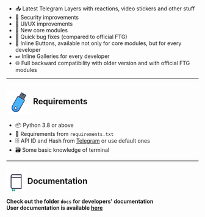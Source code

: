 
<ul>
    <li>📥 Latest Telegram Layers with reactions, video stickers and other stuff</li>
    <li>🔐 Security improvements</li>
    <li>🔮 UI/UX improvements</li>
    <li>📼 New core modules</li>
    <li>🔑 Quick bug fixes (compared to official FTG)</li>
    <li>🔄 Inline Buttons, available not only for core modules, but for every developer</li>
    <li>⏭ Inline Galleries for every developer</li>
    <li>🌐 Full backward compatibility with older version and with official FTG modules </li>
</ul>
<hr>
<h2><img src="https://github.com/GeekTG/assets/raw/master/744-pendrive-storage-lineal.gif" align="center" width="65"> Requirements</h2>
<ul>
    <li>📦 Python 3.8 or above</li>
    <li>💾 Requirements from <code>requirements.txt</code></li>
    <li>🗄 API ID and Hash from <a href="https://my.telegram.org/apps">Telegram</a> or use default ones</li>
    <li>🗃 Some basic knowledge of terminal</li>
</ul>
<hr>
<h2><img src="https://github.com/GeekTG/assets/raw/master/112-book-morph-outline.gif" align="center" width="50"> Documentation</h2>
<b>Check out the folder <code>docs</code> for developers' documentation<br>
User documentation is available <a href="https://docs.geektg.tk/">here</a></b>
